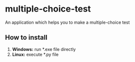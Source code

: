 # multiple-choice-test
An application which helps you to make a multiple-choice test

## How to install
1. **Windows:** run *.exe file directly
2. **Linux:** execute *.py file
